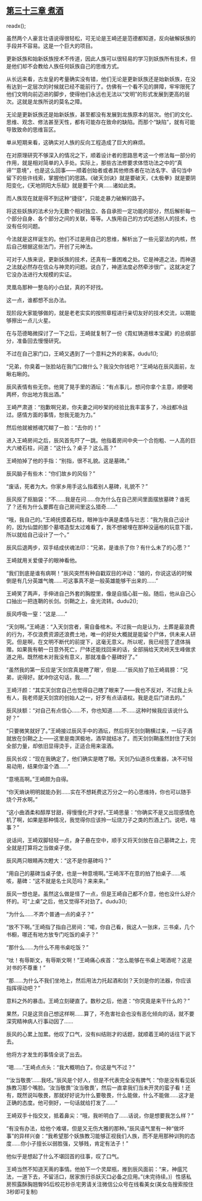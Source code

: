 ## [第三十三章 煮酒](https://www.xxbiquge.com/11_11207/9120647.html)
readx();

  虽然两个人豪言壮语说得很轻松，可无论是王崎还是范德都知道，反向破解妖族的手段并不容易。这是一个巨大的项目。

  更新妖族和始新妖族授术不传道，因此人族可以很轻易的学习到妖族所有技术，但是他们却不会教给人族任何妖族自己的思维方式。

  从长远来看，古龙皇的考量确实没有错，他们无论是更新妖族还是始新妖族，在没有达到一定层次的时候就已经不能前行了。仿佛有一个看不见的屏障，牢牢限死了他们文明向前迈进的脚步，使得他们永远也无法以“文明”的形式发展到更高的层次。这就是龙族所说的莫名之障。

  无论是更新妖族还是始新妖族，甚至都没有发展到龙族原本的层次。他们的文化、思维、观念、修法甚至天性，都有可能存在致命的缺陷。而那个“缺陷”，就有可能导致致命的思维盲区。

  单从短期来看，这确实对人族的反向工程造成了巨大的麻烦。

  在对原理研究不够深入的情况之下，顺着设计者的思路思考这一个修法每一部分的作用，就是相对简单的入手处。实际上，那些古法修要求体悟功法之中的“真谛”“意境”，也是这么回事——顺着创始者或者其他修炼者在功法名字、语句当中留下的些许线索，掌握他们的思路。《破天剑诀》就是要破天，《太极拳》就是要阴阳变化，《天地阴阳大乐赋》就是要干个爽……诸如此类。

  而人族现在就是得不到这种“捷径”，只能走暴力破解的路子。

  将这些妖族的法术分为无数个相对独立、各自承担一定功能的部分，然后解析每一个部分自身、各个部分之间的关联，等等。人族用自己的方式吃透别人的技术，也没有任何问题。

  今法就是这样诞生的。他们不过是用自己的思维，解析出了一些元婴法的内核，然后自己根据这些法门，开创了元神法。

  可对于人族来说，更新妖族的技术，还真有一重困难之处。它是神道之法，而神道之法就必然存在信众与神灵的问题。说白了，神道法度必然牵涉很广。这就决定了它没办法进行大规模的实证。

  灵凰岛那种一整岛的小白鼠，真的不好找。

  这一点，谁都想不出办法。

  现阶段大家能够做的，就是老老实实的按照章程进行亲切友好的技术交流，以期能够擦出一点儿火星。

  在与范德略微探讨了一下之后，王崎就复制了一份《霓虹铸道根本宝藏》的总纲部分，准备回去慢慢研究。

  不过在自己家门口，王崎又遇到了一个意料之外的来客。dudu1();

  “兄弟，你臭着一张脸站在我门口做什么？我没欠你钱吧？”王崎站在辰风面前，左瞅右瞅的。

  辰风表情有些无奈。他晃了晃手里的酒坛：“有点事儿，想问你拿个主意，顺便喝两杯，你出地方我出酒。”

  王崎严肃道：“抱歉啊兄弟，你夫妻之间吵架的经验比我丰富多了，冷战都冷战过。感情方面的事情，恕我无能为力。”

  然后他就被撼魂咒糊了一脸：“去你的！”

  进入王崎房间之后，辰风首先吓了一跳。他指着房间中央一个合抱粗、一人高的巨大六棱石柱，问道：“这什么？桌子？这么高？”

  王崎拍掉了他的手指：“别指，很不礼貌。这是墓碑。”

  辰风脑子有些木：“你们故乡的风俗？”

  “废话，死者为大。你家乡用手这么指着别人墓碑，礼貌不？”

  辰风抠了抠脑袋：“不……我是在问……你为什么在自己房间里面摆放墓碑？谁死了？还有为什么要葬在自己房间里这么猎奇……”

  “哦，我自己的。”王崎抚摸着石柱，眼神当中满是柔情与壮志：“我为我自己设计的，因为仙盟的那个墓塔造型太过难看了，我不想被埋在那种没逼格的玩意下面，所以就给自己设计了一个。”

  辰风后退两步，双手结成伏魂法印：“兄弟，是谁杀了你？有什么未了的心愿？”

  王崎就用关爱傻子的眼神看他。

  “我们到底是谁有病啊！”辰风突然有种自戳双目的冲动：“娘的，你说这话的时候倒是有几分英雄气魄……可这事真不是一般英雄能够干出来的……”

  王崎笑了两声，手伸进自己外套的胸膛里，像是自插心脏一般。随后，他从自己心口抽出一把连鞘的长剑。剑鞘之上，金光流转。dudu2();

  辰风呼吸一窒：“这是……”

  “天剑啊。”王崎道：“入天剑宫者，需自备棺木。不过我一向是认为，土葬是最浪费的行为，不仅浪费资源还浪费土地，唯一的好处大概就是能留个尸体，供未来人研究。但是啊，在文明不断代的前提下，这毫无意义。所以呢，我已经签了遗体捐赠。如果我有朝一日意外死亡，尸体还能找回来的话，全部捐给天灵岭天生峰做求道之用。既然棺木对我没有意义，那就准备个墓碑好了。”

  “虽然我的第一反应是‘天剑宫真是瞎了眼’，但是……”辰风拍了拍王崎肩膀：“兄弟，说得好。就冲你这句话，我……”

  王崎汗颜：“其实天剑宫自己也觉得自己瞎了眼来了——我也不反对，不过我上头有人，我老师是天剑宫的创始人之一，好歹有点话语权。我是走后门进去的。”

  辰风扶额：“对自己有点信心……不，你也知道……不……这种时候我应该说什么好？”

  “只要微笑就好了。”王崎接过辰风手中的酒坛，然后将天剑剑鞘横过来，一坛子酒就放在剑鞘之上——这里是南溟极地，酒早就结冰了。而天剑剑鞘虽然封住了天剑全部力量，却依旧显得烫手，正适合用来温酒。

  辰风长叹：“现在我确定了，他们确实是瞎了眼。天剑乃仙道杀伐重器，决不可轻易动用，结果你温个酒……”

  “意境高啊。”王崎颇为自得。

  “你天熵诀明明就能办到……实在不想耗费这万分之一的心思维持，你也可以随手烧个开水啊。”

  “这小曲酒柔和醇厚甘甜，得慢慢化开才好。”王崎思量：“你确实不是又出现感情危机了啊，如果是那种情况，我觉得你应该拎一坛烧刀子之类的烈酒上门。说吧，啥事？”

  说话间，王崎双脚轻轻一点，身子悬在空中，顺手又将天剑放在自己墓碑之上，完全就是打算将之当做桌子使。

  辰风两只眼睛再次瞪大：“这不是你墓碑吗？”

  “用自己的墓碑当桌子使，也是一种意境啊。”王崎浑不在意的拍了拍桌子……咳咳，墓碑：“这不就是名士风范吗？来来来。”

  辰风一想也是。虽然这么做是怪了一点，但是王崎自己都不介意，他也没什么好介怀的。可“上桌”之后，他又觉得不对劲了。dudu3();

  “为什么……不弄个普通一点的桌子？”

  “放不下啊。”王崎指了指自己房间：“喏，你自己看，我这人一张床，三书桌，几个书橱，哪还有地方放专门吃饭的桌子？”

  “那什么……为什么不用书桌吃饭？”

  “呔！有辱斯文，有辱斯文啊！”王崎痛心疾首：“怎么能够在书桌上喝酒呢？这是对书的不尊重！”

  “那……为什么不我们坐地上，然后用法力托起酒和剑？天剑是你的法器，你应该指挥得动吧？”

  意料之外的暴击。王崎立刻硬直了。数秒之后，他道：“你究竟是来干什么的？”

  果然，只是这货自己想这样啊……算了，不危害社会也没有恶化倾向的话，就不要深究精神病人行事动因了……

  辰风的心累上加累。他叹了口气，没有纠结刚才的话题，就顺着王崎的话往下说下去。

  他将方才发生的事情全说了出去。

  “嗯……”王崎点点头：“我大概明白了。你这是气不过？”

  “‘汝当敬畏’……我呸。”辰风是个好人，但是不代表完全没有脾气：“你是没有看见妖族教习那个嘴脸。‘汝当敬畏’‘汝当敬畏’，然后一直拿我们当未开灵的蛮子看！还有，既然说叫敬畏，那就好好说为什么要敬畏，什么能做，什么不能做……这才是正确的态度。他可倒好，一句话就给打发了……”

  王崎双手十指交叉，抵着鼻尖：“哦，我听明白了……话说，你是想要我怎么样？”

  “有没有办法，给他个难堪，但是又无伤大雅的那种。”辰风语气里有一种“做坏事”的异样兴奋：“我希望那个妖族教习能够正视我们人族，而不是用那种训狗的态度……你小子擅长以弱胜强，又够贱，肯定有法子！”

  他似乎是想起了什么不堪回首的往事，叹了口气。

  王崎当然不知道天萳的事情。他拍下一个灵犀瓶，推到辰风面前：“来，神瘟咒法，一道下去，不留活口，居家旅行杀妖灭口必备之应用。”(未完待续。)｝性感私房照露酥胸翘臀95后校花秒杀宅男请关注微信公众号在线看美女(美女岛搜索按住3秒即可复制)
